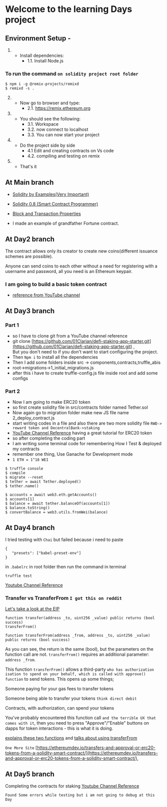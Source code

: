 # Welcome to the learning Days project

## Environment Setup -

1. - Install dependencies:
        - 1.1. Install Node.js

### To run the command `on solidity project root folder`

```
$ npm i -g @remix-projects/remixd
$ remixd -s . 
```

2. - Now go to browser and type:
        - 2.1. <https://remix.ethereum.org>
3. - You should see the following:
        - 3.1. Workspace
        - 3.2. now connect to localhost
        - 3.3. You can now start your project
4. - Do the project side by side
        - 4.1 Edit and creating contracts on Vs code
        - 4.2. compiling and testing on remix
5. - That's it

## At Main branch

- [Solidity by Examples(Very Important)](https://solidity-by-example.org/)

- [Solidity 0.8 (Smart Contract Programmer)](https://www.youtube.com/watch?v=xv9OmztShIw&list=PLO5VPQH6OWdVQwpQfw9rZ67O6Pjfo6q-p)

- [Block and Transaction Properties](https://dev.to/gbengelebs/introduction-to-solidity-228c)

- I made an example of grandfather Fortune contract.

## At Day2 branch

The contract allows only its creator to create new coins(different issuance schemes are possible).

Anyone can send coins to each other without a need for registering with a username and password, all you need is an Ethereum keypair.

### I am going to build a basic token contract

- [reference from YouTube channel](https://www.youtube.com/watch?v=chdYNPCC8ck&list=PLzb46hGUzitDd39YzB1YvZqeIXXtmBrHX&index=13)

## At Day3 branch

### Part 1

- so I have to clone git from a YouTube channel reference
- git clone [https://github.com/01Clarian/defi-staking-app-starter.git](https://github.com/01Clarian/defi-staking-app-starter.git) ,  
But you don't need to if you don't want to start configuring the project.
- Then `Npm i` to install all the dependencies
- Then I add some folders inside src -> components,contracts,truffle_abis
- root->migrations->1_initial_migrations.js
- after this i have to create truffle-config.js file inside root and add some configs

### Part 2

- Now I am going to make ERC20 token
- so first create solidity file in src/contracts folder named Tether.sol
- Now again go to migration folder make new JS file name 2_deploy_contract.js
- start writing codes in a file and also there are two more solidity file `RWD-> reward token and DecentralBank->staking` 
- [YouTube Channel Reference](youtube.com/watch?v=xDNymfgty5c&list=PLzb46hGUzitDd39YzB1YvZqeIXXtmBrHX&index=20) having a great tutorial for ERC20 token
- so after completing the coding part
- I am writing some terminal code for remembering How I Test & deployed my contracts
- remember one thing, Use Ganache for Development mode
- `1 ETH = 1^18 WEI`
```
$ truffle console
$ compile
$ migrate --reset
$ tether = await Tether.deployed()
$ tether.name()

$ accounts = await web3.eth.getAccounts()
$ accounts[1]
$ balance = await tether.balanceOf(accounts[1])
$ balance.toString()
$ convertBalance = web3.utils.fromWei(balance)
```
## At Day4 branch
 I tried testing with `Chai` but failed because i need to paste
 ```
{
    "presets": ["babel-preset-env"]
} 
```
in `.babelrc` in root folder
then run the command in terminal
```
truffle test
```
[Youtube Channel Reference](https://www.youtube.com/watch?v=-am44UmQWjI&list=PLzb46hGUzitDd39YzB1YvZqeIXXtmBrHX&index=18)

### Transfer vs TransferFrom `I got this on reddit`

[Let's take a look at the EIP](https://eips.ethereum.org/EIPS/eip-20)

```
function transfer(address _to, uint256 _value) public returns (bool success)
transferFrom()
```
```
function transferFrom(address _from, address _to, uint256 _value) public returns (bool success)
```
As you can see, the return is the same (bool), but the parameters on the function call are not. `transferFrom()` requires an additional parameter: `address _from`.

This function `transferFrom()` allows a third-party `who has authorization
isation to spend on your behalf, which is called with approve() function` to send tokens. This opens up some things;

Someone paying for your gas fees to transfer tokens

Someone being able to transfer your tokens `think direct debit`

Contracts, with authorization, can spend your tokens

You've probably encountered this function call `and the terrible UX that comes with it`, then you need to press "Approve"/"Enable" buttons on dapps for token interactions - this is what it is doing.

[explains these two functions](http://www.wealdtech.com/articles/understanding-erc20-token-contracts/) and [talks about using transferFrom](http://www.wealdtech.com/articles/ethereum-smart-service-payment-with-tokens/)

`One More Site` [https://ethereumdev.io/transfers-and-approval-or-erc20-tokens-from-a-solidity-smart-contract/](https://ethereumdev.io/transfers-and-approval-or-erc20-tokens-from-a-solidity-smart-contract/),
 

## At Day5 branch

Completing the contracts for staking
[Youtube Channel Reference](youtube.com/watch?v=Cskg8OTyuiA&list=PLzb46hGUzitDd39YzB1YvZqeIXXtmBrHX&index=22)

`Found Some errors while testing but i am not going to debug at this Day`
